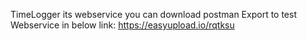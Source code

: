 TimeLogger
its webservice you can download postman Export to test Webservice in below link: https://easyupload.io/rqtksu
